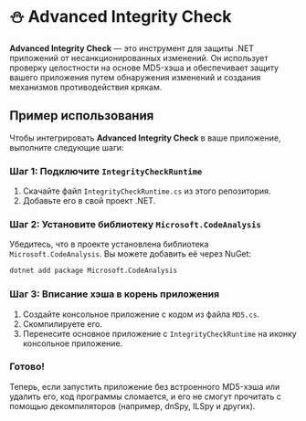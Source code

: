 # ⛄️ Advanced Integrity Check

**Advanced Integrity Check** — это инструмент для защиты .NET приложений от несанкционированных изменений. Он использует проверку целостности на основе MD5-хэша и обеспечивает защиту вашего приложения путем обнаружения изменений и создания механизмов противодействия крякам.

## Пример использования

Чтобы интегрировать **Advanced Integrity Check** в ваше приложение, выполните следующие шаги:

### Шаг 1: Подключите `IntegrityCheckRuntime`

1. Скачайте файл `IntegrityCheckRuntime.cs` из этого репозитория.
2. Добавьте его в свой проект .NET.

### Шаг 2: Установите библиотеку `Microsoft.CodeAnalysis`

Убедитесь, что в проекте установлена библиотека `Microsoft.CodeAnalysis`. Вы можете добавить её через NuGet:

```bash
dotnet add package Microsoft.CodeAnalysis
```
### Шаг 3: Вписание хэша в корень приложения

1. Создайте консольное приложение с кодом из файла `MD5.cs`.
2. Скомпилируете его.
3. Перенесите основное приложение с `IntegrityCheckRuntime` на иконку консольное приложение.

### Готово!

Теперь, если запустить приложение без встроенного MD5-хэша или удалить его, код программы сломается, и его не смогут прочитать с помощью декомпиляторов (например, dnSpy, ILSpy и других).

